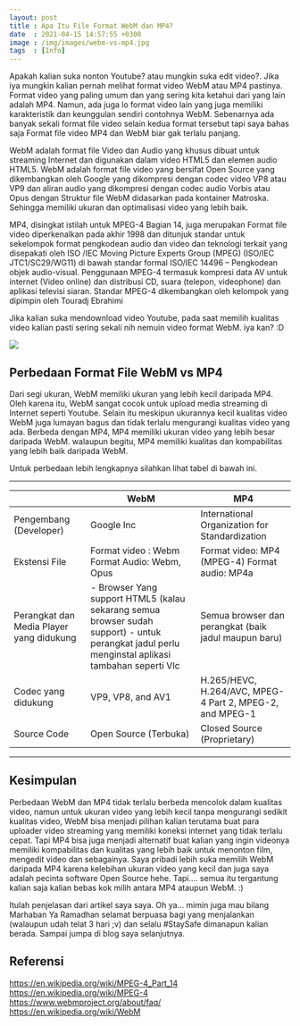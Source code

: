 ```yaml
---
layout: post
title : Apa Itu File Format WebM dan MP4?
date  : 2021-04-15 14:57:55 +0300
image : /img/images/webm-vs-mp4.jpg
tags  : [Info]
---
```


Apakah kalian suka nonton Youtube? atau mungkin suka edit video?. Jika iya mungkin kalian pernah melihat format video WebM atau MP4 pastinya. Format video yang paling umum dan yang sering kita ketahui dari yang lain adalah MP4. Namun, ada juga lo format video lain yang juga memiliki karakteristik dan keunggulan sendiri contohnya WebM. Sebenarnya ada banyak sekali format file video selain kedua format tersebut tapi saya bahas saja Format file video MP4 dan WebM biar gak terlalu panjang.

WebM adalah format file Video dan Audio yang khusus dibuat untuk streaming Internet dan digunakan dalam video HTML5 dan elemen audio HTML5. WebM adalah format file video yang bersifat Open Source yang dikembangkan oleh Google yang dikompresi dengan codec video VP8 atau VP9 dan aliran audio yang dikompresi dengan codec audio Vorbis atau Opus dengan Struktur file WebM didasarkan pada kontainer Matroska. Sehingga memiliki ukuran dan optimalisasi video yang lebih baik.

MP4, disingkat istilah untuk MPEG-4 Bagian 14, juga merupakan Format file video diperkenalkan pada akhir 1998 dan ditunjuk standar untuk sekelompok format pengkodean audio dan video dan teknologi terkait yang disepakati oleh ISO /IEC Moving Picture Experts Group (MPEG) (ISO/IEC JTC1/SC29/WG11) di bawah standar formal ISO/IEC 14496 – Pengkodean objek audio-visual. Penggunaan MPEG-4 termasuk kompresi data AV untuk internet (Video online) dan distribusi CD, suara (telepon, videophone) dan aplikasi televisi siaran. Standar MPEG-4 dikembangkan oleh kelompok yang dipimpin oleh Touradj Ebrahimi

Jika kalian suka mendownload video Youtube, pada saat memilih kualitas video kalian pasti sering sekali nih nemuin video format WebM. iya kan? :D

![]({{site.baseurl}}/img/images/ytvid.png)


## Perbedaan Format File WebM vs MP4

Dari segi ukuran, WebM memiliki ukuran yang lebih kecil daripada MP4. Oleh karena itu, WebM sangat cocok untuk upload media streaming di Internet seperti Youtube. Selain itu meskipun ukurannya kecil kualitas video WebM juga lumayan bagus dan tidak terlalu mengurangi kualitas video yang ada. Berbeda dengan MP4, MP4 memiliki ukuran video yang lebih besar daripada WebM. walaupun begitu, MP4 memiliki kualitas dan kompabilitas yang lebih baik daripada WebM.

Untuk perbedaan lebih lengkapnya silahkan lihat tabel di bawah ini.

***


|                                          | WebM                                                                                                                                                | MP4                                                  
|------------------------------------------|-----------------------------------------------------------------------------------------------------------------------------------------------------|----------------------------------------------------------|
| Pengembang (Developer)                   | Google Inc                                                                                                                                          | International Organization for Standardization       	|
| Ekstensi File                             | Format video : Webm  Format Audio: Webm, Opus                                                                                                       | Format video: MP4 (MPEG-4)  Format audio: MP4a       	|
| Perangkat dan Media Player yang didukung | - Browser  Yang support HTML5 (kalau sekarang semua browser sudah support)  - untuk  perangkat jadul perlu menginstal aplikasi tambahan seperti Vlc | Semua browser dan perangkat (baik jadul maupun baru) 	|
| Codec yang didukung 					   | VP9, VP8, and AV1     																																 | H.265/HEVC, H.264/AVC, MPEG-4 Part 2, MPEG-2, and MPEG-1 |
| Source Code        					   | Open Source (Terbuka)																																 | Closed Source (Proprietary)                              |


***

## Kesimpulan 

Perbedaan WebM dan MP4 tidak terlalu berbeda mencolok dalam kualitas video, namun untuk ukuran video yang lebih kecil tanpa mengurangi sedikit kualitas video, WebM bisa menjadi pilihan kalian terutama buat para uploader video streaming yang memiliki koneksi internet yang tidak terlalu cepat. Tapi MP4 bisa juga menjadi alternatif buat kalian yang ingin videonya memiliki kompabilitas dan kualitas yang lebih baik untuk menonton film, mengedit video dan sebagainya. Saya pribadi lebih suka memilih WebM daripada MP4 karena kelebihan ukuran video yang kecil dan juga saya adalah pecinta software Open Source hehe. Tapi.... semua itu tergantung kalian saja kalian bebas kok milih antara MP4 ataupun WebM. :)

Itulah penjelasan dari artikel saya saya. Oh ya... mimin juga mau bilang Marhaban Ya Ramadhan selamat berpuasa bagi yang menjalankan (walaupun  udah telat 3 hari ;v) dan selalu #StaySafe dimanapun kalian berada. Sampai jumpa di blog saya selanjutnya.

## Referensi

https://en.wikipedia.org/wiki/MPEG-4_Part_14
https://en.wikipedia.org/wiki/MPEG-4
https://www.webmproject.org/about/faq/
https://en.wikipedia.org/wiki/WebM
